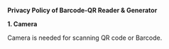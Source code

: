 <b>Privacy Policy of Barcode-QR Reader & Generator</b>



<b>1. Camera</b>

Camera is needed for scanning QR code or Barcode.

